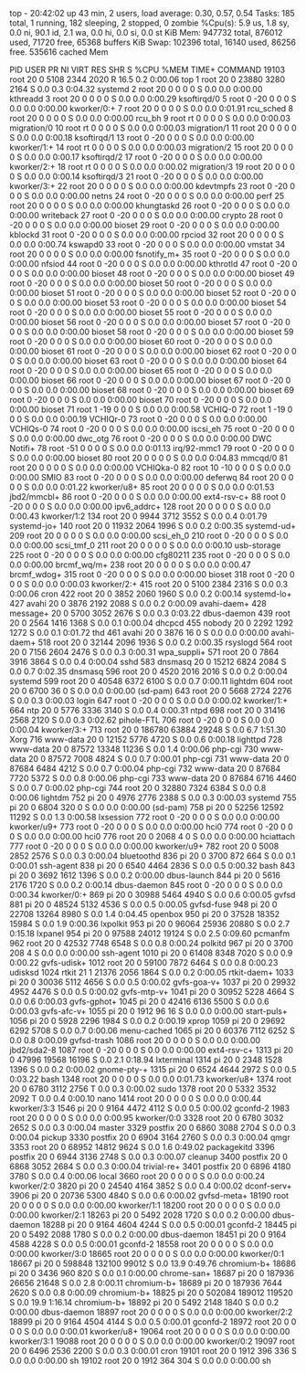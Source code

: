 top - 20:42:02 up 43 min,  2 users,  load average: 0.30, 0.57, 0.54
Tasks: 185 total,   1 running, 182 sleeping,   2 stopped,   0 zombie
%Cpu(s):  5.9 us,  1.8 sy,  0.0 ni, 90.1 id,  2.1 wa,  0.0 hi,  0.0 si,  0.0 st
KiB Mem:    947732 total,   876012 used,    71720 free,    65368 buffers
KiB Swap:   102396 total,    16140 used,    86256 free.   535616 cached Mem

  PID USER      PR  NI    VIRT    RES    SHR S  %CPU %MEM     TIME+ COMMAND
19103 root      20   0    5108   2344   2020 R  16.5  0.2   0:00.06 top
    1 root      20   0   23880   3280   2164 S   0.0  0.3   0:04.32 systemd
    2 root      20   0       0      0      0 S   0.0  0.0   0:00.00 kthreadd
    3 root      20   0       0      0      0 S   0.0  0.0   0:00.29 ksoftirqd/0
    5 root       0 -20       0      0      0 S   0.0  0.0   0:00.00 kworker/0:+
    7 root      20   0       0      0      0 S   0.0  0.0   0:01.91 rcu_sched
    8 root      20   0       0      0      0 S   0.0  0.0   0:00.00 rcu_bh
    9 root      rt   0       0      0      0 S   0.0  0.0   0:00.03 migration/0
   10 root      rt   0       0      0      0 S   0.0  0.0   0:00.03 migration/1
   11 root      20   0       0      0      0 S   0.0  0.0   0:00.18 ksoftirqd/1
   13 root       0 -20       0      0      0 S   0.0  0.0   0:00.00 kworker/1:+
   14 root      rt   0       0      0      0 S   0.0  0.0   0:00.03 migration/2
   15 root      20   0       0      0      0 S   0.0  0.0   0:00.17 ksoftirqd/2
   17 root       0 -20       0      0      0 S   0.0  0.0   0:00.00 kworker/2:+
   18 root      rt   0       0      0      0 S   0.0  0.0   0:00.02 migration/3
   19 root      20   0       0      0      0 S   0.0  0.0   0:00.14 ksoftirqd/3
   21 root       0 -20       0      0      0 S   0.0  0.0   0:00.00 kworker/3:+
   22 root      20   0       0      0      0 S   0.0  0.0   0:00.00 kdevtmpfs
   23 root       0 -20       0      0      0 S   0.0  0.0   0:00.00 netns
   24 root       0 -20       0      0      0 S   0.0  0.0   0:00.00 perf
   25 root      20   0       0      0      0 S   0.0  0.0   0:00.00 khungtaskd
   26 root       0 -20       0      0      0 S   0.0  0.0   0:00.00 writeback
   27 root       0 -20       0      0      0 S   0.0  0.0   0:00.00 crypto
   28 root       0 -20       0      0      0 S   0.0  0.0   0:00.00 bioset
   29 root       0 -20       0      0      0 S   0.0  0.0   0:00.00 kblockd
   31 root       0 -20       0      0      0 S   0.0  0.0   0:00.00 rpciod
   32 root      20   0       0      0      0 S   0.0  0.0   0:00.74 kswapd0
   33 root       0 -20       0      0      0 S   0.0  0.0   0:00.00 vmstat
   34 root      20   0       0      0      0 S   0.0  0.0   0:00.00 fsnotify_m+
   35 root       0 -20       0      0      0 S   0.0  0.0   0:00.00 nfsiod
   44 root       0 -20       0      0      0 S   0.0  0.0   0:00.00 kthrotld
   47 root       0 -20       0      0      0 S   0.0  0.0   0:00.00 bioset
   48 root       0 -20       0      0      0 S   0.0  0.0   0:00.00 bioset
   49 root       0 -20       0      0      0 S   0.0  0.0   0:00.00 bioset
   50 root       0 -20       0      0      0 S   0.0  0.0   0:00.00 bioset
   51 root       0 -20       0      0      0 S   0.0  0.0   0:00.00 bioset
   52 root       0 -20       0      0      0 S   0.0  0.0   0:00.00 bioset
   53 root       0 -20       0      0      0 S   0.0  0.0   0:00.00 bioset
   54 root       0 -20       0      0      0 S   0.0  0.0   0:00.00 bioset
   55 root       0 -20       0      0      0 S   0.0  0.0   0:00.00 bioset
   56 root       0 -20       0      0      0 S   0.0  0.0   0:00.00 bioset
   57 root       0 -20       0      0      0 S   0.0  0.0   0:00.00 bioset
   58 root       0 -20       0      0      0 S   0.0  0.0   0:00.00 bioset
   59 root       0 -20       0      0      0 S   0.0  0.0   0:00.00 bioset
   60 root       0 -20       0      0      0 S   0.0  0.0   0:00.00 bioset
   61 root       0 -20       0      0      0 S   0.0  0.0   0:00.00 bioset
   62 root       0 -20       0      0      0 S   0.0  0.0   0:00.00 bioset
   63 root       0 -20       0      0      0 S   0.0  0.0   0:00.00 bioset
   64 root       0 -20       0      0      0 S   0.0  0.0   0:00.00 bioset
   65 root       0 -20       0      0      0 S   0.0  0.0   0:00.00 bioset
   66 root       0 -20       0      0      0 S   0.0  0.0   0:00.00 bioset
   67 root       0 -20       0      0      0 S   0.0  0.0   0:00.00 bioset
   68 root       0 -20       0      0      0 S   0.0  0.0   0:00.00 bioset
   69 root       0 -20       0      0      0 S   0.0  0.0   0:00.00 bioset
   70 root       0 -20       0      0      0 S   0.0  0.0   0:00.00 bioset
   71 root       1 -19       0      0      0 S   0.0  0.0   0:00.58 VCHIQ-0
   72 root       1 -19       0      0      0 S   0.0  0.0   0:00.19 VCHIQr-0
   73 root       0 -20       0      0      0 S   0.0  0.0   0:00.00 VCHIQs-0
   74 root       0 -20       0      0      0 S   0.0  0.0   0:00.00 iscsi_eh
   75 root       0 -20       0      0      0 S   0.0  0.0   0:00.00 dwc_otg
   76 root       0 -20       0      0      0 S   0.0  0.0   0:00.00 DWC Notifi+
   78 root     -51   0       0      0      0 S   0.0  0.0   0:01.13 irq/92-mmc1
   79 root       0 -20       0      0      0 S   0.0  0.0   0:00.00 bioset
   80 root      20   0       0      0      0 S   0.0  0.0   0:04.83 mmcqd/0
   81 root      20   0       0      0      0 S   0.0  0.0   0:00.00 VCHIQka-0
   82 root      10 -10       0      0      0 S   0.0  0.0   0:00.00 SMIO
   83 root       0 -20       0      0      0 S   0.0  0.0   0:00.00 deferwq
   84 root      20   0       0      0      0 S   0.0  0.0   0:01.22 kworker/u8+
   85 root      20   0       0      0      0 S   0.0  0.0   0:01.53 jbd2/mmcbl+
   86 root       0 -20       0      0      0 S   0.0  0.0   0:00.00 ext4-rsv-c+
   88 root       0 -20       0      0      0 S   0.0  0.0   0:00.00 ipv6_addrc+
  128 root      20   0       0      0      0 S   0.0  0.0   0:00.43 kworker/1:2
  134 root      20   0    9944   3712   3552 S   0.0  0.4   0:01.79 systemd-jo+
  140 root      20   0   11932   2064   1996 S   0.0  0.2   0:00.35 systemd-ud+
  209 root      20   0       0      0      0 S   0.0  0.0   0:00.00 scsi_eh_0
  210 root       0 -20       0      0      0 S   0.0  0.0   0:00.00 scsi_tmf_0
  211 root      20   0       0      0      0 S   0.0  0.0   0:00.10 usb-storage
  225 root       0 -20       0      0      0 S   0.0  0.0   0:00.00 cfg80211
  235 root       0 -20       0      0      0 S   0.0  0.0   0:00.00 brcmf_wq/m+
  238 root      20   0       0      0      0 S   0.0  0.0   0:00.47 brcmf_wdog+
  315 root       0 -20       0      0      0 S   0.0  0.0   0:00.00 bioset
  318 root       0 -20       0      0      0 S   0.0  0.0   0:00.03 kworker/2:+
  415 root      20   0    5100   2384   2316 S   0.0  0.3   0:00.06 cron
  422 root      20   0    3852   2060   1960 S   0.0  0.2   0:00.14 systemd-lo+
  427 avahi     20   0    3876   2192   2088 S   0.0  0.2   0:00.09 avahi-daem+
  428 message+  20   0    5700   3052   2676 S   0.0  0.3   0:03.22 dbus-daemon
  439 root      20   0    2564   1416   1368 S   0.0  0.1   0:00.04 dhcpcd
  455 nobody    20   0    2292   1292   1272 S   0.0  0.1   0:01.72 thd
  461 avahi     20   0    3876     16      0 S   0.0  0.0   0:00.00 avahi-daem+
  518 root      20   0   32144   2096   1936 S   0.0  0.2   0:00.35 rsyslogd
  564 root      20   0    7156   2604   2476 S   0.0  0.3   0:00.31 wpa_suppli+
  571 root      20   0    7864   3916   3864 S   0.0  0.4   0:00.04 sshd
  583 dnsmasq   20   0   15212   6824   2084 S   0.0  0.7   0:02.35 dnsmasq
  596 root      20   0    4520   2016   2016 S   0.0  0.2   0:00.04 systemd
  599 root      20   0   40548   6372   6100 S   0.0  0.7   0:00.11 lightdm
  604 root      20   0    6700     36      0 S   0.0  0.0   0:00.00 (sd-pam)
  643 root      20   0    5668   2724   2276 S   0.0  0.3   0:00.03 login
  647 root       0 -20       0      0      0 S   0.0  0.0   0:00.02 kworker/1:+
  664 ntp       20   0    5776   3336   3140 S   0.0  0.4   0:00.31 ntpd
  698 root      20   0   31416   2568   2120 S   0.0  0.3   0:02.62 pihole-FTL
  706 root       0 -20       0      0      0 S   0.0  0.0   0:00.04 kworker/3:+
  713 root      20   0  186780  63884  29248 S   0.0  6.7   1:51.30 Xorg
  716 www-data  20   0   12152   5776   4720 S   0.0  0.6   0:00.18 lighttpd
  728 www-data  20   0   87572  13348  11236 S   0.0  1.4   0:00.06 php-cgi
  730 www-data  20   0   87572   7008   4824 S   0.0  0.7   0:00.01 php-cgi
  731 www-data  20   0   87684   6484   4212 S   0.0  0.7   0:00.04 php-cgi
  732 www-data  20   0   87684   7720   5372 S   0.0  0.8   0:00.06 php-cgi
  733 www-data  20   0   87684   6716   4460 S   0.0  0.7   0:00.02 php-cgi
  744 root      20   0   32880   7324   6384 S   0.0  0.8   0:00.06 lightdm
  752 pi        20   0    4976   2776   2388 S   0.0  0.3   0:00.03 systemd
  755 pi        20   0    6804    320      0 S   0.0  0.0   0:00.00 (sd-pam)
  758 pi        20   0   52256  12592  11292 S   0.0  1.3   0:00.58 lxsession
  772 root       0 -20       0      0      0 S   0.0  0.0   0:00.00 kworker/u9+
  773 root       0 -20       0      0      0 S   0.0  0.0   0:00.00 hci0
  774 root       0 -20       0      0      0 S   0.0  0.0   0:00.00 hci0
  776 root      20   0    2068      4      0 S   0.0  0.0   0:00.00 hciattach
  777 root       0 -20       0      0      0 S   0.0  0.0   0:00.00 kworker/u9+
  782 root      20   0    5008   2852   2576 S   0.0  0.3   0:00.04 bluetoothd
  836 pi        20   0    3700    872    664 S   0.0  0.1   0:00.01 ssh-agent
  838 pi        20   0    6540   4464   2836 S   0.0  0.5   0:00.32 bash
  843 pi        20   0    3692   1612   1396 S   0.0  0.2   0:00.00 dbus-launch
  844 pi        20   0    5616   2176   1720 S   0.0  0.2   0:00.14 dbus-daemon
  845 root       0 -20       0      0      0 S   0.0  0.0   0:00.34 kworker/0:+
  869 pi        20   0   30988   5464   4940 S   0.0  0.6   0:00.05 gvfsd
  881 pi        20   0   48524   5132   4536 S   0.0  0.5   0:00.05 gvfsd-fuse
  948 pi        20   0   22708  13264   8980 S   0.0  1.4   0:04.45 openbox
  950 pi        20   0   37528  18352  15984 S   0.0  1.9   0:00.36 lxpolkit
  953 pi        20   0   96064  25936  20880 S   0.0  2.7   0:15.18 lxpanel
  954 pi        20   0   97588  24012  19124 S   0.0  2.5   0:09.60 pcmanfm
  962 root      20   0   42532   7748   6548 S   0.0  0.8   0:00.24 polkitd
  967 pi        20   0    3700    208      4 S   0.0  0.0   0:00.00 ssh-agent
 1010 pi        20   0   61408   8348   7020 S   0.0  0.9   0:00.22 gvfs-udisk+
 1012 root      20   0   59100   7872   6464 S   0.0  0.8   0:00.23 udisksd
 1024 rtkit     21   1   21376   2056   1864 S   0.0  0.2   0:00.05 rtkit-daem+
 1033 pi        20   0   30036   5112   4656 S   0.0  0.5   0:00.02 gvfs-goa-v+
 1037 pi        20   0   29932   4952   4476 S   0.0  0.5   0:00.02 gvfs-mtp-v+
 1041 pi        20   0   30952   5228   4664 S   0.0  0.6   0:00.03 gvfs-gphot+
 1045 pi        20   0   42416   6136   5500 S   0.0  0.6   0:00.03 gvfs-afc-v+
 1055 pi        20   0    1912     96     16 S   0.0  0.0   0:00.00 start-puls+
 1056 pi        20   0    5928   2296   1984 S   0.0  0.2   0:00.19 xprop
 1059 pi        20   0   29692   6292   5708 S   0.0  0.7   0:00.06 menu-cached
 1065 pi        20   0   60376   7112   6252 S   0.0  0.8   0:00.09 gvfsd-trash
 1086 root      20   0       0      0      0 S   0.0  0.0   0:00.00 jbd2/sda2-8
 1087 root       0 -20       0      0      0 S   0.0  0.0   0:00.00 ext4-rsv-c+
 1313 pi        20   0   47996  19568  16196 S   0.0  2.1   0:18.94 lxterminal
 1314 pi        20   0    2348   1528   1396 S   0.0  0.2   0:00.02 gnome-pty-+
 1315 pi        20   0    6524   4644   2972 S   0.0  0.5   0:03.22 bash
 1348 root      20   0       0      0      0 S   0.0  0.0   0:01.73 kworker/u8+
 1374 root      20   0    6780   3112   2756 T   0.0  0.3   0:00.02 sudo
 1378 root      20   0    5332   3532   2092 T   0.0  0.4   0:00.10 nano
 1414 root      20   0       0      0      0 S   0.0  0.0   0:00.44 kworker/3:3
 1546 pi        20   0    9164   4472   4112 S   0.0  0.5   0:00.02 gconfd-2
 1983 root      20   0       0      0      0 S   0.0  0.0   0:00.95 kworker/0:0
 3328 root      20   0    6780   3032   2652 S   0.0  0.3   0:00.04 master
 3329 postfix   20   0    6860   3088   2704 S   0.0  0.3   0:00.04 pickup
 3330 postfix   20   0    6904   3164   2760 S   0.0  0.3   0:00.04 qmgr
 3353 root      20   0   68952  14812   9624 S   0.0  1.6   0:49.02 packagekitd
 3396 postfix   20   0    6944   3136   2748 S   0.0  0.3   0:00.07 cleanup
 3400 postfix   20   0    6868   3052   2684 S   0.0  0.3   0:00.04 trivial-re+
 3401 postfix   20   0    6896   4180   3780 S   0.0  0.4   0:00.06 local
 3660 root      20   0       0      0      0 S   0.0  0.0   0:00.24 kworker/2:0
 3820 pi        20   0   24540   4164   3852 S   0.0  0.4   0:00.02 dconf-serv+
 3906 pi        20   0   20736   5300   4840 S   0.0  0.6   0:00.02 gvfsd-meta+
18190 root      20   0       0      0      0 S   0.0  0.0   0:00.00 kworker/1:1
18200 root      20   0       0      0      0 S   0.0  0.0   0:00.00 kworker/2:1
18263 pi        20   0    5492   2028   1720 S   0.0  0.2   0:00.00 dbus-daemon
18288 pi        20   0    9164   4604   4244 S   0.0  0.5   0:00.01 gconfd-2
18445 pi        20   0    5492   2088   1780 S   0.0  0.2   0:00.00 dbus-daemon
18451 pi        20   0    9164   4588   4228 S   0.0  0.5   0:00.01 gconfd-2
18558 root      20   0       0      0      0 S   0.0  0.0   0:00.00 kworker/3:0
18665 root      20   0       0      0      0 S   0.0  0.0   0:00.00 kworker/0:1
18667 pi        20   0  598848 132100  99012 S   0.0 13.9   0:49.76 chromium-b+
18686 pi        20   0    3436    960    820 S   0.0  0.1   0:00.00 chrome-san+
18687 pi        20   0  187936  26656  21648 S   0.0  2.8   0:00.11 chromium-b+
18689 pi        20   0  187936   7644   2620 S   0.0  0.8   0:00.09 chromium-b+
18825 pi        20   0  502084 189012 119520 S   0.0 19.9   1:16.14 chromium-b+
18892 pi        20   0    5492   2148   1840 S   0.0  0.2   0:00.00 dbus-daemon
18897 root      20   0       0      0      0 S   0.0  0.0   0:00.00 kworker/2:2
18899 pi        20   0    9164   4504   4144 S   0.0  0.5   0:00.01 gconfd-2
18972 root      20   0       0      0      0 S   0.0  0.0   0:00.01 kworker/u8+
19064 root      20   0       0      0      0 S   0.0  0.0   0:00.00 kworker/3:1
19088 root      20   0       0      0      0 S   0.0  0.0   0:00.00 kworker/0:2
19097 root      20   0    6496   2536   2200 S   0.0  0.3   0:00.01 cron
19101 root      20   0    1912    396    336 S   0.0  0.0   0:00.00 sh
19102 root      20   0    1912    364    304 S   0.0  0.0   0:00.00 sh
